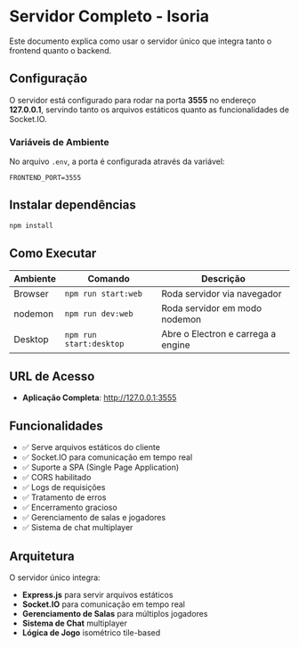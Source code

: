 # Servidor Completo - Isoria

Este documento explica como usar o servidor único que integra tanto o frontend quanto o backend.

## Configuração

O servidor está configurado para rodar na porta **3555** no endereço **127.0.0.1**, servindo tanto os arquivos estáticos quanto as funcionalidades de Socket.IO.

### Variáveis de Ambiente

No arquivo `.env`, a porta é configurada através da variável:
```
FRONTEND_PORT=3555
```

## Instalar dependências
```bash
npm install
```

## Como Executar

| Ambiente | Comando       | Descrição                                    |
| -------- | ------------- | -------------------------------------------- |
| Browser  | `npm run start:web`   | Roda servidor via navegador |
| nodemon  | `npm run dev:web`   | Roda servidor em modo nodemon  |
| Desktop  | `npm run start:desktop` | Abre o Electron e carrega a engine             |

## URL de Acesso

- **Aplicação Completa**: http://127.0.0.1:3555

## Funcionalidades

- ✅ Serve arquivos estáticos do cliente
- ✅ Socket.IO para comunicação em tempo real
- ✅ Suporte a SPA (Single Page Application)
- ✅ CORS habilitado
- ✅ Logs de requisições
- ✅ Tratamento de erros
- ✅ Encerramento gracioso
- ✅ Gerenciamento de salas e jogadores
- ✅ Sistema de chat multiplayer

## Arquitetura

O servidor único integra:
- **Express.js** para servir arquivos estáticos
- **Socket.IO** para comunicação em tempo real
- **Gerenciamento de Salas** para múltiplos jogadores
- **Sistema de Chat** multiplayer
- **Lógica de Jogo** isométrico tile-based
